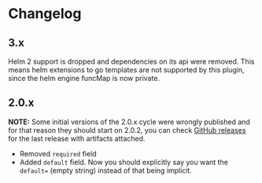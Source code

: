 # Changelog

## 3.x

Helm 2 support is dropped and dependencies on its api were removed. This means helm extensions to go templates
are not supported by this plugin, since the helm engine funcMap is now private.

## 2.0.x

**NOTE:** Some initial versions of the 2.0.x cycle were wrongly published and for that reason they should start on 2.0.2,
you can check [GitHub releases](https://github.com/codacy/helm-ssm/releases) for the last release with artifacts attached.

- Removed `required` field
- Added `default` field.
  Now you should explicitly say you want the `default=` (empty string) instead of that being implicit.
